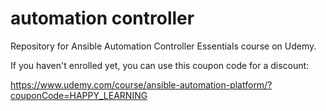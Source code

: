# automation controller
Repository for Ansible Automation Controller Essentials course on Udemy.

If you haven't enrolled yet, you can use this coupon code for a discount:

https://www.udemy.com/course/ansible-automation-platform/?couponCode=HAPPY_LEARNING
